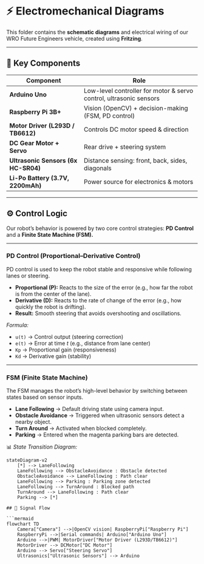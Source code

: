 # ⚡ Electromechanical Diagrams

This folder contains the **schematic diagrams** and electrical wiring of our WRO Future Engineers vehicle, created using **Fritzing**.

---

## 🔑 Key Components

| Component | Role |
|-----------|------|
| **Arduino Uno** | Low-level controller for motor & servo control, ultrasonic sensors |
| **Raspberry Pi 3B+** | Vision (OpenCV) + decision-making (FSM, PD control) |
| **Motor Driver (L293D / TB6612)** | Controls DC motor speed & direction |
| **DC Gear Motor + Servo** | Rear drive + steering system |
| **Ultrasonic Sensors (6x HC-SR04)** | Distance sensing: front, back, sides, diagonals |
| **Li-Po Battery (3.7V, 2200mAh)** | Power source for electronics & motors |

---

## ⚙️ Control Logic

Our robot’s behavior is powered by two core control strategies: **PD Control** and a **Finite State Machine (FSM).**

---

### PD Control (Proportional–Derivative Control)
PD control is used to keep the robot stable and responsive while following lanes or steering.

- **Proportional (P):** Reacts to the size of the error (e.g., how far the robot is from the center of the lane).  
- **Derivative (D):** Reacts to the rate of change of the error (e.g., how quickly the robot is drifting).  
- **Result:** Smooth steering that avoids overshooting and oscillations.

 *Formula:*  
  
- `u(t)` → Control output (steering correction)  
- `e(t)` → Error at time *t* (e.g., distance from lane center)  
- `Kp` → Proportional gain (responsiveness)  
- `Kd` → Derivative gain (stability)  

---

### FSM (Finite State Machine)
The FSM manages the robot’s high-level behavior by switching between states based on sensor inputs.

- **Lane Following** → Default driving state using camera input.  
- **Obstacle Avoidance** → Triggered when ultrasonic sensors detect a nearby object.  
- **Turn Around** → Activated when blocked completely.  
- **Parking** → Entered when the magenta parking bars are detected.  

📊 *State Transition Diagram:*

```mermaid
stateDiagram-v2
    [*] --> LaneFollowing
    LaneFollowing --> ObstacleAvoidance : Obstacle detected
    ObstacleAvoidance --> LaneFollowing : Path clear
    LaneFollowing --> Parking : Parking zone detected
    LaneFollowing --> TurnAround : Blocked path
    TurnAround --> LaneFollowing : Path clear
    Parking --> [*]

## 🔄 Signal Flow

```mermaid
flowchart TD
    Camera["Camera"] -->|OpenCV vision| RaspberryPi["Raspberry Pi"]
    RaspberryPi -->|Serial commands| Arduino["Arduino Uno"]
    Arduino -->|PWM| MotorDriver["Motor Driver (L293D/TB6612)"]
    MotorDriver --> DCMotor["DC Motor"]
    Arduino --> Servo["Steering Servo"]
    Ultrasonics["Ultrasonic Sensors"] --> Arduino
